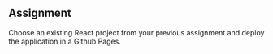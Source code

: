 ## Assignment

Choose an existing React project from your previous assignment and  deploy the
application in a Github Pages.
